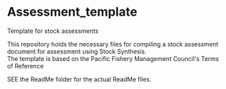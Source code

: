# Assessment_template
Template for stock assessments

This repository holds the necessary files for compiling a stock assessment document for assessment using Stock Synthesis.  
The template is based on the Pacific Fishery Management Council's Terms of Reference

SEE the ReadMe folder for the actual ReadMe files.